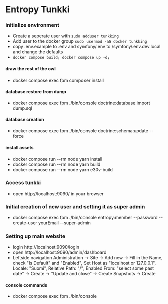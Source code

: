 # Entropy Tunkki

### initialize environment

- Create a seperate user with ` sudo adduser tunkking `
- Add user to the docker group ` sudo usermod -aG docker tunkking `
- copy .env.example to .env and symfony/.env to /symfony/.env.dev.local and change the defaults
- `docker compose build; docker compose up -d;`

#### draw the rest of the owl

- docker compose exec fpm composer install

#### database restore from dump

- docker compose exec fpm ./bin/console doctrine:database:import dump.sql

#### database creation

- docker compose exec fpm ./bin/console doctrine:schema:update --force

#### install assets

- docker compose run --rm node yarn install
- docker compose run --rm node yarn build
- docker compose run --rm node yarn e30v-build

### Access tunkki

- open http://localhost:9090/ in your browser

### Initial creation of new user and setting it as super admin

- docker compose exec fpm ./bin/console entropy:member --password --create-user yourEmail --super-admin

### Setting up main website

- login http://localhost:9090/login
- open http://localhost:9090/admin/dashboard
- Leftside navigation Administration -> Site -> Add new -> Fill in the Name, check "Is Default" and "Enabled", Set Host as "localhost or 127.0.0.1", Locale: "Suomi", Relative Path: "/", Enabled From: "select some past date" -> Create -> "Update and close" -> Create Snapshots -> Create

#### console commands

- docker compose exec fpm ./bin/console

